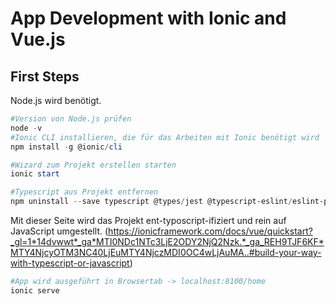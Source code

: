 # App Development with Ionic and Vue.js

## First Steps
Node.js wird benötigt.
```powershell
#Version von Node.js prüfen
node -v 
#Ionic CLI installieren, die für das Arbeiten mit Ionic benötigt wird
npm install -g @ionic/cli 

#Wizard zum Projekt erstellen starten
ionic start

#Typescript aus Projekt entfernen
npm uninstall --save typescript @types/jest @typescript-eslint/eslint-plugin @typescript-eslint/parser @vue/cli-plugin-typescript @vue/eslint-config-typescript
```
Mit dieser Seite wird das Projekt ent-typoscript-ifiziert und rein auf JavaScript umgestellt. (https://ionicframework.com/docs/vue/quickstart?_gl=1*14dvwwt*_ga*MTI0NDc1NTc3LjE2ODY2NjQ2Nzk.*_ga_REH9TJF6KF*MTY4NjcyOTM3NC40LjEuMTY4NjczMDI0OC4wLjAuMA..#build-your-way-with-typescript-or-javascript)

```powershell
#App wird ausgeführt in Browsertab -> localhost:8100/home
ionic serve
```